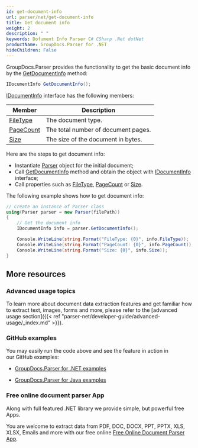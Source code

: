 ```yaml
---
id: get-document-info
url: parser/net/get-document-info
title: Get document info
weight: 2
description: " "
keywords: Dofument Info Parser C# CSharp .Net dotNet
productName: GroupDocs.Parser for .NET
hideChildren: False
---
```

GroupDocs.Parser provides the functionality to get the basic document info by the [GetDocumentInfo](https://apireference.groupdocs.com/net/parser/groupdocs.parser/parser/methods/getdocumentinfo) method:

```csharp
IDocumentInfo GetDocumentInfo();

```

[IDocumentInfo](https://apireference.groupdocs.com/net/parser/groupdocs.parser.options/idocumentinfo) interface has the following members:

| Member | Description |
| --- | --- |
| [FileType](https://apireference.groupdocs.com/net/parser/groupdocs.parser.options/idocumentinfo/properties/filetype) | The document type. |
| [PageCount](https://apireference.groupdocs.com/net/parser/groupdocs.parser.options/idocumentinfo/properties/pagecount) | The total number of document pages. |
| [Size](https://apireference.groupdocs.com/net/parser/groupdocs.parser.options/idocumentinfo/properties/size) | The size of the document in bytes. |

Here are the steps to get document info:

*   Instantiate [Parser](https://apireference.groupdocs.com/net/parser/groupdocs.parser/parser) object for the initial document;
*   Call [GetDocumentInfo](https://apireference.groupdocs.com/net/parser/groupdocs.parser/parser/methods/getdocumentinfo) method and obtain the object with [IDocumentInfo](https://apireference.groupdocs.com/net/parser/groupdocs.parser.options/idocumentinfo) interface;
*   Call properties such as [FileType](https://apireference.groupdocs.com/net/parser/groupdocs.parser.options/idocumentinfo/properties/filetype), [PageCount](https://apireference.groupdocs.com/net/parser/groupdocs.parser.options/idocumentinfo/properties/pagecount) or [Size](https://apireference.groupdocs.com/net/parser/groupdocs.parser.options/idocumentinfo/properties/size).

The following example shows how to get document info:

```csharp
// Create an instance of Parser class
using(Parser parser = new Parser(filePath))
{
    // Get the document info
    IDocumentInfo info = parser.GetDocumentInfo();

    Console.WriteLine(string.Format("FileType: {0}", info.FileType));
    Console.WriteLine(string.Format("PageCount: {0}", info.PageCount));
    Console.WriteLine(string.Format("Size: {0}", info.Size));
}

```

## More resources

### Advanced usage topics

To learn more about document data extraction features and get familiar how to extract text, images, forms and more, please refer to the [advanced usage section]({{< ref "parser-net/developer-guide/advanced-usage/_index.md" >}}).

### GitHub examples

You may easily run the code above and see the feature in action in our GitHub examples:

*   [GroupDocs.Parser for .NET examples](https://github.com/groupdocs-parser/GroupDocs.Parser-for-.NET)
    
*   [GroupDocs.Parser for Java examples](https://github.com/groupdocs-parser/GroupDocs.Parser-for-Java)
    

### Free online document parser App

Along with full featured .NET library we provide simple, but powerful free Apps.

You are welcome to extract data from PDF, DOC, DOCX, PPT, PPTX, XLS, XLSX, Emails and more with our free online [Free Online Document Parser App](https://products.groupdocs.app/parser).
